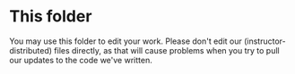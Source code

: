 # This folder

You may use this folder to edit your work. Please don't 
edit our (instructor-distributed) files directly, as that
will cause problems when you try to pull our updates to the
code we've written.
